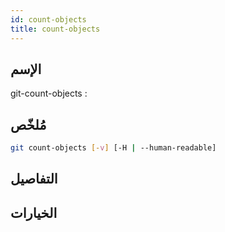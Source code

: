 ```yaml
---
id: count-objects
title: count-objects
---
```


## الإسم
git-count-objects : 

## مُلخّص

<!--DOCUSAURUS_CODE_TABS-->
<!--الأمر-->
```bash
git count-objects [-v] [-H | --human-readable]
```
<!--END_DOCUSAURUS_CODE_TABS-->

## التفاصيل

## الخيارات

